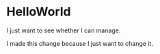 # HelloWorld
I just want to see whether I can manage. 

I made this change because I just want to change it. 
